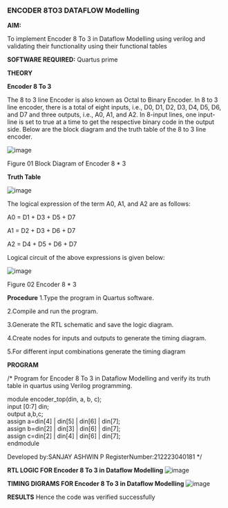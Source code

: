### ENCODER 8TO3 DATAFLOW Modelling

**AIM:**

To implement  Encoder 8 To 3 in Dataflow Modelling using verilog and validating their functionality using their functional tables

**SOFTWARE REQUIRED:** Quartus prime

**THEORY**

**Encoder 8 To 3**

The 8 to 3 line Encoder is also known as Octal to Binary Encoder. In 8 to 3 line encoder, there is a total of eight inputs, i.e., D0, D1, D2, D3, D4, D5, D6, and D7 and three outputs, i.e., A0, A1, and A2. In 8-input lines, one input-line is set to true at a time to get the respective binary code in the output side. Below are the block diagram and the truth table of the 8 to 3 line encoder.

![image](https://github.com/naavaneetha/ENCODER8TO3DATAFLOW/assets/154305477/0bc242c1-eb9e-4c47-afe5-30428470efc3)

Figure 01  Block Diagram of Encoder 8 * 3

**Truth Table**

![image](https://github.com/naavaneetha/ENCODER8TO3DATAFLOW/assets/154305477/35496b14-ae6e-4cd1-9abd-d6736b576575)

The logical expression of the term A0, A1, and A2 are as follows:

A0 = D1 + D3 + D5 + D7

A1 = D2 + D3 + D6 + D7

A2 = D4 + D5 + D6 + D7

Logical circuit of the above expressions is given below:

![image](https://github.com/naavaneetha/ENCODER8TO3DATAFLOW/assets/154305477/95acaee6-c873-4c75-89eb-ef09fb158053)

Figure 02  Encoder 8 * 3

**Procedure**
1.Type the program in Quartus software.

2.Compile and run the program.

3.Generate the RTL schematic and save the logic diagram.

4.Create nodes for inputs and outputs to generate the timing diagram.

5.For different input combinations generate the timing diagram


**PROGRAM**

/* Program for Encoder 8 To 3 in Dataflow Modelling and verify its truth table in quartus using Verilog programming.

module encoder_top(din, a, b, c);   
input [0:7] din;    
output a,b,c;   
assign a=din[4] | din[5] | din[6] | din[7];   
assign b=din[2] | din[3] | din[6] | din[7];  
assign c=din[2] | din[4] | din[6] | din[7];   
endmodule   

Developed by:SANJAY ASHWIN P
RegisterNumber:212223040181
*/

**RTL LOGIC FOR Encoder 8 To 3 in Dataflow Modelling**
![image](https://github.com/sanjayashwinP/ENCODER8TO3DATAFLOW/assets/147473265/cc73affe-9895-45c5-9609-a2a4ab13ff49)

**TIMING DIGRAMS FOR Encoder 8 To 3 in Dataflow Modelling**
![image](https://github.com/sanjayashwinP/ENCODER8TO3DATAFLOW/assets/147473265/283ff764-ed7e-4d52-9e17-ae23ebe4ffdb)

**RESULTS**
Hence the code was verified successfully



